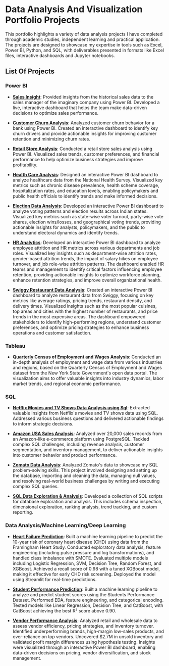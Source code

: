 # Data Analysis And Visualization Portfolio Projects

This portfolio highlights a variety of data analysis projects I have completed through academic studies, independent learning and practical application.
The projects are designed to showcase my expertise in tools such as Excel, Power BI, Python, and SQL, with deliverables presented in formats like Excel files, interactive dashboards and Jupyter notebooks.

## List Of Projects

### Power BI
- **[Sales Insight](https://github.com/ShivakrishnaMacha/Sales-Insight)**: Provided insights from the historical sales data to the sales manager of the imaginary company using Power BI. Developed a live, interactive dashboard that helps the team make data-driven decisions to optimize sales performance.
  
- **[Customer Churn Analysis](https://github.com/ShivakrishnaMacha/Bank-Churn-Analysis)**: Analyzed customer churn behavior for a bank using Power BI. Created an interactive dashboard to identify key churn drivers and provide actionable insights for improving customer retention and minimizing churn rates.

- **[Retail Store Analysis](https://github.com/ShivakrishnaMacha/Retail-Store-Analysis/tree/main)**: Conducted a retail store sales analysis using Power BI. Visualized sales trends, customer preferences, and financial performance to help optimize business strategies and improve profitability.
  
- **[Health Care Analysis](https://github.com/ShivakrishnaMacha/Health_Care_Analysis)**: Designed an interactive Power BI dashboard to analyze healthcare data from the National Health Survey. Visualized key metrics such as chronic disease prevalence, health scheme coverage, hospitalization rates, and education levels, enabling policymakers and public health officials to identify trends and make informed decisions.

- **[Election Data Analysis](https://github.com/ShivakrishnaMacha/Election-Data-Analysis)**: Developed an interactive Power BI dashboard to analyze voting patterns and election results across Indian states. Visualized key metrics such as state-wise voter turnout, party-wise vote shares, election wins/losses, and geographical voting trends, providing actionable insights for analysts, policymakers, and the public to understand electoral dynamics and identify trends.

- **[HR Analytics](https://github.com/ShivakrishnaMacha/HR_Analytics)**: Developed an interactive Power BI dashboard to analyze employee attrition and HR metrics across various departments and job roles. Visualized key insights such as department-wise attrition rates, gender-based attrition trends, the impact of salary hikes on employee turnover, and job role-wise attrition patterns. The dashboard enabled HR teams and management to identify critical factors influencing employee retention, providing actionable insights to optimize workforce planning, enhance retention strategies, and improve overall organizational health.

- **[Swiggy Restaurant Data Analysis](https://github.com/ShivakrishnaMacha/Swiggy_Data_Analysis)**: Created an interactive Power BI dashboard to analyze restaurant data from Swiggy, focusing on key metrics like average ratings, pricing trends, restaurant density, and delivery times. Visualized insights such as the most popular cuisines, top areas and cities with the highest number of restaurants, and price trends in the most expensive areas. The dashboard empowered stakeholders to identify high-performing regions, understand customer preferences, and optimize pricing strategies to enhance business operations and customer satisfaction.


### Tableau
- **[Quarterly Census of Employment and Wages Analysis](https://github.com/ShivakrishnaMacha/Tableau-Project/tree/main)**: Conducted an in-depth analysis of employment and wage data from various industries and regions, based on the Quarterly Census of Employment and Wages dataset from the New York State Government's open data portal. The visualization aims to offer valuable insights into industry dynamics, labor market trends, and regional economic performance.

### SQL
- **[Netflix Movies and TV Shows Data Analysis using Sql](https://github.com/ShivakrishnaMacha/Netflix_Sql_Project)**: Extracted valuable insights from Netflix's movies and TV shows data using SQL. Addressed various business questions and delivered actionable findings to inform strategic decisions.

- **[Amazon USA Sales Analysis](https://github.com/ShivakrishnaMacha/Amazon-USA-Sales-Analysis)**: Analyzed over 20,000 sales records from an Amazon-like e-commerce platform using PostgreSQL. Tackled complex SQL challenges, including revenue analysis, customer segmentation, and inventory management, to deliver actionable insights into customer behavior and product performance.

-  **[Zomato Data Analysis](https://github.com/ShivakrishnaMacha/Zomato_SQL_Data_Analysis/tree/main)**: Analyzed Zomato's data to showcase my SQL problem-solving skills. This project involved designing and setting up the database, importing and cleaning the data, managing null values, and resolving real-world business challenges by writing and executing complex SQL queries.

- **[SQL Data Exploration & Analysis](https://github.com/ShivakrishnaMacha/SQL-Queries-for-Data-Insights/tree/main)**: Developed a collection of SQL scripts for database exploration and analysis. This includes schema inspection, dimensional exploration, ranking analysis, trend tracking, and custom reporting.

### Data Analysis/Machine Learning/Deep Learning
- **[Heart Failure Prediction](https://github.com/ShivakrishnaMacha/Heart_Failure_Prediction)**:  Built a machine learning pipeline to predict the 10-year risk of coronary heart disease (CHD) using data from the Framingham Heart Study. Conducted exploratory data analysis, feature engineering (including pulse pressure and log transformations), and handled class imbalance with SMOTE. Evaluated multiple models including Logistic Regression, SVM, Decision Tree, Random Forest, and XGBoost. Achieved a recall score of 0.98 with a tuned XGBoost model, making it effective for early CHD risk screening. Deployed the model using Streamlit for real-time predictions.

- **[Student Performance Prediction](https://github.com/ShivakrishnaMacha/Student_Performance_Prediction)**: Built a machine learning pipeline to analyze and predict student scores using the Students Performance Dataset. Performed EDA, feature engineering, and categorical encoding. Tested models like Linear Regression, Decision Tree, and CatBoost, with CatBoost achieving the best R² score above 0.90.

- **[Vendor Performance Analysis](https://github.com/ShivakrishnaMacha/Vendor_Performance_Analysis)**:  Analyzed retail and wholesale data to assess vendor efficiency, pricing strategies, and inventory turnover. Identified underperforming brands, high-margin low-sales products, and over-reliance on top vendors. Uncovered $2.7M in unsold inventory and validated profit margin differences using hypothesis testing. Insights were visualized through an interactive Power BI dashboard, enabling data-driven decisions on pricing, vendor diversification, and stock management.








 


